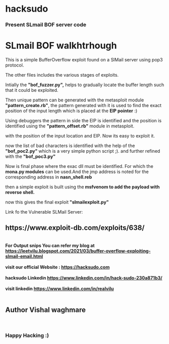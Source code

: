 <h1>hacksudo </h1><h3>Present SLmail BOF server code </h3>
<h1> SLmail BOF walkhtrhough</h1>
This is a simple BufferOverflow exploit found on a SlMail server using pop3 protocol.

The other files includes the various stages of exploits.


Intially the <b>"bof_fuzzer.py",</b> helps to gradually locate the buffer length such that it could be exploited.

Then unique pattern can be generated with the metasploit module <b>"pattern_create.rb"</b>, the pattern generated with it is used to find the exact position of the input length which is placed at the <b>EIP pointer</b> :)

Using debuggers the pattern in side the EIP is identified and the position is identified using the <b>"pattern_offset.rb" </b>module in metasploit.

with the position of the input location and EIP. Now its easy to exploit it.

now the list of bad characters is identified with the help of the <b>"bof_poc2.py" </b>which is a very simple python script ;). and further refined with the <b>"bof_poc3.py"</b>

Now is final phase where the exac dll must be identified. For which the <b>mona.py modules</b> can be used.And the jmp  address is noted for the corresponding address in <b>nasn_shell.reb</b>

then a simple exploit is built using the<b> msfvenom to add the payload with reverse shell.</b>

now this gives the final exploit<b> "slmailexploit.py"</b>


Link fo the Vulnerable SLMail Server:

<h2>https://www.exploit-db.com/exploits/638/</h2>

<b><br>For Output snips You can refer my blog at https://leetvilu.blogspot.com/2021/03/buffer-overflow-exploiting-slmail-email.html</br>
<br>visit our official Website : https://hacksudo.com</br>
<br>hacksudo Linkedin https://www.linkedin.com/in/hack-sudo-230a871b3/</br>
<br> visit linkedin https://www.linkedin.com/in/realvilu </br>
<br><h2>Author Vishal waghmare</h2></br>
<h3>Happy Hacking :)</h3>
</b>
